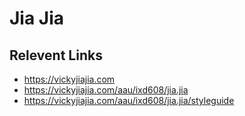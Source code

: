 # Jia Jia

## Relevent Links

- https://vickyjiajia.com
- https://vickyjiajia.com/aau/ixd608/jia.jia
- https://vickyjiajia.com/aau/ixd608/jia.jia/styleguide